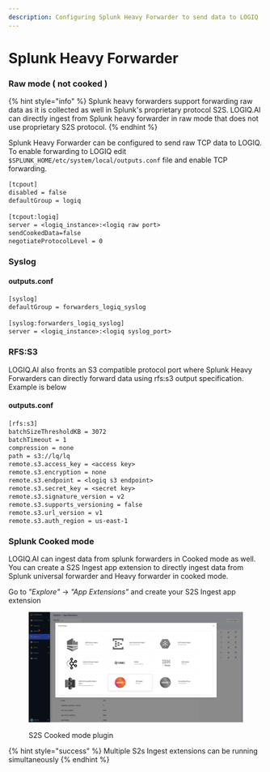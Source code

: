 ```yaml
---
description: Configuring Splunk Heavy Forwarder to send data to LOGIQ
---
```


# Splunk Heavy Forwarder

### Raw mode ( not cooked )

{% hint style="info" %}
Splunk heavy forwarders support forwarding raw data as it is collected as well in Splunk's proprietary protocol S2S. LOGIQ.AI can directly ingest from Splunk heavy forwarder in raw mode that does not use proprietary S2S protocol.
{% endhint %}

Splunk Heavy Forwarder can be configured to send raw TCP data to LOGIQ. To enable forwarding to LOGIQ edit `$SPLUNK_HOME/etc/system/local/outputs.conf` file and enable TCP forwarding.

```
[tcpout]
disabled = false 
defaultGroup = logiq

[tcpout:logiq]
server = <logiq_instance>:<logiq raw port>
sendCookedData=false
negotiateProtocolLevel = 0

```

### Syslog

#### outputs.conf

```
[syslog]
defaultGroup = forwarders_logiq_syslog

[syslog:forwarders_logiq_syslog]
server = <logiq_instance>:<logiq syslog_port>
```

### RFS:S3

LOGIQ.AI also fronts an S3 compatible protocol port where Splunk Heavy Forwarders can directly forward data using rfs:s3 output specification. Example is below

#### outputs.conf

```
[rfs:s3]
batchSizeThresholdKB = 3072
batchTimeout = 1
compression = none
path = s3://lq/lq
remote.s3.access_key = <access key>
remote.s3.encryption = none
remote.s3.endpoint = <logiq s3 endpoint>
remote.s3.secret_key = <secret key>
remote.s3.signature_version = v2
remote.s3.supports_versioning = false
remote.s3.url_version = v1
remote.s3.auth_region = us-east-1
```

### Splunk Cooked mode

LOGIQ.AI can ingest data from splunk forwarders in Cooked mode as well.  You can create a S2S Ingest app extension to directly ingest data from Splunk universal forwarder and Heavy forwarder in cooked mode.

Go to _"Explore"_ -> _"App Extensions"_ and create your S2S Ingest app extension

<figure><img src="../.gitbook/assets/Screen Shot 2023-01-02 at 1.20.49 PM.png" alt=""><figcaption><p>S2S Cooked mode plugin</p></figcaption></figure>

{% hint style="success" %}
Multiple S2s Ingest extensions can be running simultaneously
{% endhint %}
